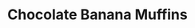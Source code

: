 ---
title: Chocolate Banana Muffins
metadata:
  title: Chocolate Banana Muffins
  course: Treat
  servings: '8'
ingredients:
- name: oats
  amount: 1 cup
- name: cacao powder
  amount: 0.25 cups
- name: large egg
  amount: '1'
- name: baking soda
  amount: 0.5 tsp
- name: chocolate chips
  amount: 30 g
- name: vanilla extract
  amount: 1tsp
- name: oat milk
  amount: 2 tbsp
- name: baking powder
  amount: 0.5 tsp
- name: medium bananas
  amount: '3'
cookware:
- name: large mixing bowl
- name: medium mixing bowl
- name: silicon cup cake mould
steps:
- description: Preheat the oven to 180C then grab a large mixing bowl and mix the
    oats, cacao powder, baking powder and baking soda until they're combined.
- description: Now add the medium bananas, large egg, oat milk, vanilla extract and
    chocolate chips to a medium mixing bowl and mix until well combined.
- description: Now add the wet mix to the dry mix and stir until combined.
- description: Spoon the mixture into 8 sections of a silicon cup cake mould.
- description: Bake for 12 minutes, and leave to cool before storing (or eating) them.

---